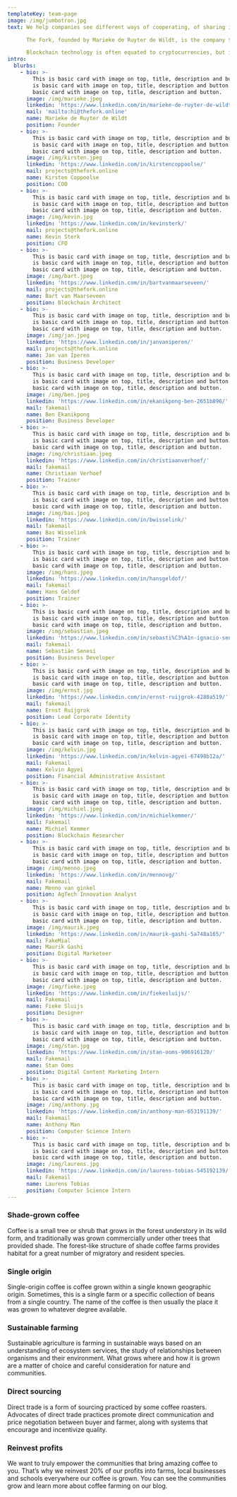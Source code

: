 ```yaml
---
templateKey: team-page
image: /img/jumbotron.jpg
text: We help companies see different ways of cooperating, of sharing information on optimizing business processes. We make the supply chain fairer,      more resilient and efficient. We do this by reducing costs, throughput time, by increasing traceability and transparency within the supply          chain. We do this for the agri-food sector as it can be most helped by this technology. We are the Fork and we implement blockchain solutions.

      The Fork, founded by Marieke de Ruyter de Wildt, is the company that is on the frontier of blockchain technology.

      Blockchain technology is often equated to cryptocurrencies, but it is so much more. Blockchain can drastically boost efficiency and transparency in any food supply chain. Our blockchain solutions help supply chain professionals to quickly understand the potential of this technology for their companies.
intro:
  blurbs:
    - bio: >-
        This is basic card with image on top, title, description and button.This
        is basic card with image on top, title, description and button.This is
        basic card with image on top, title, description and button.
      image: /img/marieke.jpeg
      linkedin: 'https://www.linkedin.com/in/marieke-de-ruyter-de-wildt-9501086/'
      mail: 'mailto:hi@thefork.online'
      name: Marieke de Ruyter de Wildt
      position: Founder
    - bio: >-
        This is basic card with image on top, title, description and button.This
        is basic card with image on top, title, description and button.This is
        basic card with image on top, title, description and button.
      image: /img/kirsten.jpeg
      linkedin: 'https://www.linkedin.com/in/kirstencoppoolse/'
      mail: projects@thefork.online
      name: Kirsten Coppoolse
      position: COO
    - bio: >-
        This is basic card with image on top, title, description and button.This
        is basic card with image on top, title, description and button.This is
        basic card with image on top, title, description and button.
      image: /img/kevin.jpg
      linkedin: 'https://www.linkedin.com/in/kevinsterk/'
      mail: projects@thefork.online
      name: Kevin Sterk
      position: CFO
    - bio: >-
        This is basic card with image on top, title, description and button.This
        is basic card with image on top, title, description and button.This is
        basic card with image on top, title, description and button.
      image: /img/bart.jpeg
      linkedin: 'https://www.linkedin.com/in/bartvanmaarseveen/'
      mail: projects@thefork.online
      name: Bart van Maarseveen
      position: Blockchain Architect
    - bio: >-
        This is basic card with image on top, title, description and button.This
        is basic card with image on top, title, description and button.This is
        basic card with image on top, title, description and button.
      image: /img/jan.jpeg
      linkedin: 'https://www.linkedin.com/in/janvaniperen/'
      mail: projects@thefork.online
      name: Jan van Iperen
      position: Business Developer
    - bio: >-
        This is basic card with image on top, title, description and button.This
        is basic card with image on top, title, description and button.This is
        basic card with image on top, title, description and button.
      image: /img/ben.jpeg
      linkedin: 'https://www.linkedin.com/in/ekanikpong-ben-2651b896/'
      mail: fakemail
      name: Ben Ekanikpong
      position: Business Developer
    - bio: >-
        This is basic card with image on top, title, description and button.This
        is basic card with image on top, title, description and button.This is
        basic card with image on top, title, description and button.
      image: /img/christiaan.jpeg
      linkedin: 'https://www.linkedin.com/in/christiaanverhoef/'
      mail: fakemail
      name: Christiaan Verhoef
      position: Trainer
    - bio: >-
        This is basic card with image on top, title, description and button.This
        is basic card with image on top, title, description and button.This is
        basic card with image on top, title, description and button.
      image: /img/bas.jpeg
      linkedin: 'https://www.linkedin.com/in/bwisselink/'
      mail: fakemail
      name: Bas Wisselink
      position: Trainer
    - bio: >-
        This is basic card with image on top, title, description and button.This
        is basic card with image on top, title, description and button.This is
        basic card with image on top, title, description and button.
      image: /img/hans.jpeg
      linkedin: 'https://www.linkedin.com/in/hansgeldof/'
      mail: fakemail
      name: Hans Geldof
      position: Trainer
    - bio: >-
        This is basic card with image on top, title, description and button.This
        is basic card with image on top, title, description and button.This is
        basic card with image on top, title, description and button.
      image: /img/sebastian.jpeg
      linkedin: 'https://www.linkedin.com/in/sebasti%C3%A1n-ignacio-senesi-5a73bb71/'
      mail: fakemail
      name: Sebastián Senesi
      position: Business Developer
    - bio: >-
        This is basic card with image on top, title, description and button.This
        is basic card with image on top, title, description and button.This is
        basic card with image on top, title, description and button.
      image: /img/ernst.jpg
      linkedin: 'https://www.linkedin.com/in/ernst-ruijgrok-4280a519/'
      mail: fakemail
      name: Ernst Ruijgrok
      position: Lead Corporate Identity
    - bio: >-
        This is basic card with image on top, title, description and button.This
        is basic card with image on top, title, description and button.This is
        basic card with image on top, title, description and button.
      image: /img/kelvin.jpg
      linkedin: 'https://www.linkedin.com/in/kelvin-agyei-67498b12a/'
      mail: Fakemail
      name: Kelvin Agyei
      position: Financial Administrative Assistant
    - bio: >-
        This is basic card with image on top, title, description and button.This
        is basic card with image on top, title, description and button.This is
        basic card with image on top, title, description and button.
      image: /img/michiel.jpeg
      linkedin: 'https://www.linkedin.com/in/michielkemmer/'
      mail: Fakemail
      name: Michiel Kemmer
      position: Blockchain Researcher
    - bio: >-
        This is basic card with image on top, title, description and button.This
        is basic card with image on top, title, description and button.This is
        basic card with image on top, title, description and button.
      image: /img/menno.jpeg
      linkedin: 'https://www.linkedin.com/in/mennovg/'
      mail: Fakemail
      name: Menno van ginkel
      position: AgTech Innovation Analyst
    - bio: >-
        This is basic card with image on top, title, description and button.This
        is basic card with image on top, title, description and button.This is
        basic card with image on top, title, description and button.
      image: /img/maurik.jpeg
      linkedin: 'https://www.linkedin.com/in/maurik-gashi-5a748a165/'
      mail: FakeMial
      name: Maurik Gashi
      position: Digital Marketeer
    - bio: >-
        This is basic card with image on top, title, description and button.This
        is basic card with image on top, title, description and button.This is
        basic card with image on top, title, description and button.
      image: /img/fieke.jpeg
      linkedin: 'https://www.linkedin.com/in/fiekesluijs/'
      mail: Fakemail
      name: Fieke Sluijs
      position: Designer
    - bio: >-
        This is basic card with image on top, title, description and button.This
        is basic card with image on top, title, description and button.This is
        basic card with image on top, title, description and button.
      image: /img/stan.jpg
      linkedin: 'https://www.linkedin.com/in/stan-ooms-906916120/'
      mail: Fakemail
      name: Stan Ooms
      position: Digital Content Marketing Intern
    - bio: >-
        This is basic card with image on top, title, description and button.This
        is basic card with image on top, title, description and button.This is
        basic card with image on top, title, description and button.
      image: /img/anthony.jpg
      linkedin: 'https://www.linkedin.com/in/anthony-man-653191139/'
      mail: Fakemail
      name: Anthony Man
      position: Computer Science Intern
    - bio: >-
        This is basic card with image on top, title, description and button.This
        is basic card with image on top, title, description and button.This is
        basic card with image on top, title, description and button.
      image: /img/laurens.jpg
      linkedin: 'https://www.linkedin.com/in/laurens-tobias-545192139/'
      mail: Fakemail
      name: Laurens Tobias
      position: Computer Science Intern
---
```

### Shade-grown coffee
Coffee is a small tree or shrub that grows in the forest understory in its wild form, and traditionally was grown commercially under other trees that provided shade. The forest-like structure of shade coffee farms provides habitat for a great number of migratory and resident species.

### Single origin
Single-origin coffee is coffee grown within a single known geographic origin. Sometimes, this is a single farm or a specific collection of beans from a single country. The name of the coffee is then usually the place it was grown to whatever degree available.

### Sustainable farming
Sustainable agriculture is farming in sustainable ways based on an understanding of ecosystem services, the study of relationships between organisms and their environment. What grows where and how it is grown are a matter of choice and careful consideration for nature and communities.

### Direct sourcing
Direct trade is a form of sourcing practiced by some coffee roasters. Advocates of direct trade practices promote direct communication and price negotiation between buyer and farmer, along with systems that encourage and incentivize quality.

### Reinvest profits
We want to truly empower the communities that bring amazing coffee to you. That’s why we reinvest 20% of our profits into farms, local businesses and schools everywhere our coffee is grown. You can see the communities grow and learn more about coffee farming on our blog.